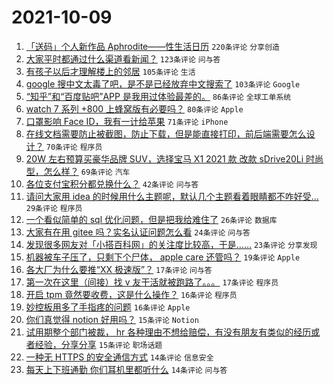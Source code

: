 # 2021-10-09

1. [「送码」个人新作品 Aphrodite——性生活日历](https://www.v2ex.com/t/806679) `220条评论` `分享创造`
1. [大家平时都通过什么渠道看新闻？](https://www.v2ex.com/t/806590) `123条评论` `问与答`
1. [有孩子以后才理解楼上的邻居](https://www.v2ex.com/t/806683) `105条评论` `生活`
1. [google 搜中文太毒了吧，是不是已经放弃中文搜索了](https://www.v2ex.com/t/806592) `103条评论` `Google`
1. [“知乎”和“百度贴吧”APP 是我用过体验最差的。](https://www.v2ex.com/t/806624) `86条评论` `全球工单系统`
1. [watch 7 系列 +800 上蜂窝版有必要吗？](https://www.v2ex.com/t/806595) `80条评论` `Apple`
1. [口罩影响 Face ID，我有一计给苹果](https://www.v2ex.com/t/806566) `71条评论` `iPhone`
1. [在线文档需要防止被截图，防止下载，但是能直接打印，前后端需要怎么设计？](https://www.v2ex.com/t/806677) `70条评论` `程序员`
1. [20W 左右预算买豪华品牌 SUV，选择宝马 X1 2021 款 改款 sDrive20Li 时尚型，怎么样？](https://www.v2ex.com/t/806608) `69条评论` `汽车`
1. [各位支付宝积分都兑换什么？](https://www.v2ex.com/t/806565) `42条评论` `问与答`
1. [请问大家用 idea 的时候用什么主题呢，默认几个主题看着眼睛都不咋好受…](https://www.v2ex.com/t/806688) `29条评论` `程序员`
1. [一个看似简单的 sql 优化问题，但是把我给难住了](https://www.v2ex.com/t/806668) `26条评论` `数据库`
1. [大家有在用 gitee 吗？实名认证问题怎么看](https://www.v2ex.com/t/806698) `24条评论` `问与答`
1. [发现很多网友对「小搭百科网」的关注度比较高，于是……](https://www.v2ex.com/t/806684) `23条评论` `分享发现`
1. [机器被车子压了，只剩下个尸体， apple care 还管吗？](https://www.v2ex.com/t/806574) `19条评论` `Apple`
1. [各大厂为什么要推“XX 极速版”？](https://www.v2ex.com/t/806730) `17条评论` `问与答`
1. [第一次在这里（间接）找 v 友干活就被跑路了。。。](https://www.v2ex.com/t/806616) `17条评论` `程序员`
1. [开启 tpm 竟然要收费，这是什么操作？](https://www.v2ex.com/t/806682) `16条评论` `程序员`
1. [妙控板用多了手指疼的问题](https://www.v2ex.com/t/806652) `16条评论` `Apple`
1. [你们真觉得 notion 好用吗？](https://www.v2ex.com/t/806673) `15条评论` `Notion`
1. [试用期整个部门被裁， hr 各种理由不想给赔偿，有没有朋友有类似的经历或者经验，分享分享](https://www.v2ex.com/t/806602) `15条评论` `职场话题`
1. [一种无 HTTPS 的安全通信方式](https://www.v2ex.com/t/806753) `14条评论` `信息安全`
1. [每天上下班通勤 你们耳机里都听什么](https://www.v2ex.com/t/806695) `14条评论` `问与答`
